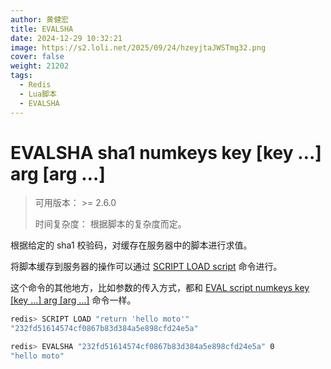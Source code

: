 ```yaml
---
author: 黄健宏
title: EVALSHA
date: 2024-12-29 10:32:21
image: https://s2.loli.net/2025/09/24/hzeyjtaJWSTmg32.png
cover: false
weight: 21202
tags:
  - Redis
  - Lua脚本
  - EVALSHA
---
```


# EVALSHA sha1 numkeys key [key …] arg [arg …]

> 可用版本： >= 2.6.0
> 
> 时间复杂度： 根据脚本的复杂度而定。

根据给定的 sha1 校验码，对缓存在服务器中的脚本进行求值。

将脚本缓存到服务器的操作可以通过 [SCRIPT LOAD script](script_load.html#script-load) 命令进行。

这个命令的其他地方，比如参数的传入方式，都和 [EVAL script numkeys key [key …] arg [arg …]](eval.html#eval) 命令一样。

```bash
redis> SCRIPT LOAD "return 'hello moto'"
"232fd51614574cf0867b83d384a5e898cfd24e5a"

redis> EVALSHA "232fd51614574cf0867b83d384a5e898cfd24e5a" 0
"hello moto"
```